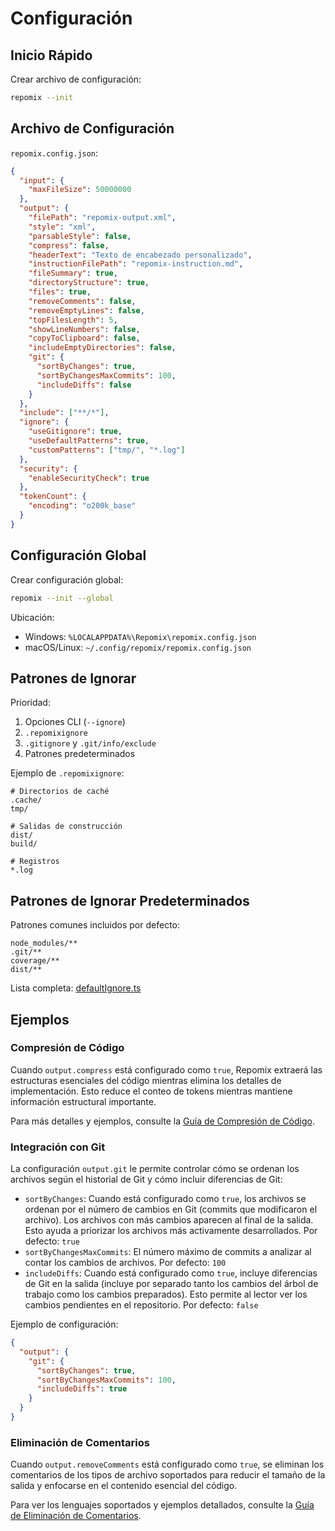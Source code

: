 # Configuración

## Inicio Rápido

Crear archivo de configuración:
```bash
repomix --init
```

## Archivo de Configuración

`repomix.config.json`:
```json
{
  "input": {
    "maxFileSize": 50000000
  },
  "output": {
    "filePath": "repomix-output.xml",
    "style": "xml",
    "parsableStyle": false,
    "compress": false,
    "headerText": "Texto de encabezado personalizado",
    "instructionFilePath": "repomix-instruction.md",
    "fileSummary": true,
    "directoryStructure": true,
    "files": true,
    "removeComments": false,
    "removeEmptyLines": false,
    "topFilesLength": 5,
    "showLineNumbers": false,
    "copyToClipboard": false,
    "includeEmptyDirectories": false,
    "git": {
      "sortByChanges": true,
      "sortByChangesMaxCommits": 100,
      "includeDiffs": false
    }
  },
  "include": ["**/*"],
  "ignore": {
    "useGitignore": true,
    "useDefaultPatterns": true,
    "customPatterns": ["tmp/", "*.log"]
  },
  "security": {
    "enableSecurityCheck": true
  },
  "tokenCount": {
    "encoding": "o200k_base"
  }
}
```

## Configuración Global

Crear configuración global:
```bash
repomix --init --global
```

Ubicación:
- Windows: `%LOCALAPPDATA%\Repomix\repomix.config.json`
- macOS/Linux: `~/.config/repomix/repomix.config.json`

## Patrones de Ignorar

Prioridad:
1. Opciones CLI (`--ignore`)
2. `.repomixignore`
3. `.gitignore` y `.git/info/exclude`
4. Patrones predeterminados

Ejemplo de `.repomixignore`:
```text
# Directorios de caché
.cache/
tmp/

# Salidas de construcción
dist/
build/

# Registros
*.log
```

## Patrones de Ignorar Predeterminados

Patrones comunes incluidos por defecto:
```text
node_modules/**
.git/**
coverage/**
dist/**
```

Lista completa: [defaultIgnore.ts](https://github.com/yamadashy/repomix/blob/main/src/config/defaultIgnore.ts)

## Ejemplos

### Compresión de Código

Cuando `output.compress` está configurado como `true`, Repomix extraerá las estructuras esenciales del código mientras elimina los detalles de implementación. Esto reduce el conteo de tokens mientras mantiene información estructural importante.

Para más detalles y ejemplos, consulte la [Guía de Compresión de Código](code-compress).

### Integración con Git

La configuración `output.git` le permite controlar cómo se ordenan los archivos según el historial de Git y cómo incluir diferencias de Git:

- `sortByChanges`: Cuando está configurado como `true`, los archivos se ordenan por el número de cambios en Git (commits que modificaron el archivo). Los archivos con más cambios aparecen al final de la salida. Esto ayuda a priorizar los archivos más activamente desarrollados. Por defecto: `true`
- `sortByChangesMaxCommits`: El número máximo de commits a analizar al contar los cambios de archivos. Por defecto: `100`
- `includeDiffs`: Cuando está configurado como `true`, incluye diferencias de Git en la salida (incluye por separado tanto los cambios del árbol de trabajo como los cambios preparados). Esto permite al lector ver los cambios pendientes en el repositorio. Por defecto: `false`

Ejemplo de configuración:
```json
{
  "output": {
    "git": {
      "sortByChanges": true,
      "sortByChangesMaxCommits": 100,
      "includeDiffs": true
    }
  }
}
```

### Eliminación de Comentarios

Cuando `output.removeComments` está configurado como `true`, se eliminan los comentarios de los tipos de archivo soportados para reducir el tamaño de la salida y enfocarse en el contenido esencial del código.

Para ver los lenguajes soportados y ejemplos detallados, consulte la [Guía de Eliminación de Comentarios](comment-removal).
